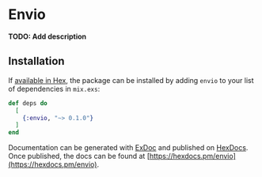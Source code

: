 # Envio

**TODO: Add description**

## Installation

If [available in Hex](https://hex.pm/docs/publish), the package can be installed
by adding `envio` to your list of dependencies in `mix.exs`:

```elixir
def deps do
  [
    {:envio, "~> 0.1.0"}
  ]
end
```

Documentation can be generated with [ExDoc](https://github.com/elixir-lang/ex_doc)
and published on [HexDocs](https://hexdocs.pm). Once published, the docs can
be found at [https://hexdocs.pm/envio](https://hexdocs.pm/envio).

